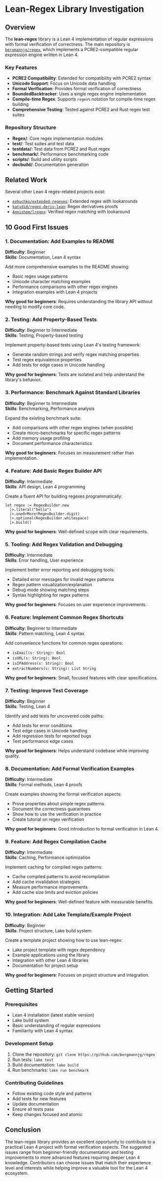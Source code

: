 # Lean-Regex Library Investigation

## Overview

The **lean-regex** library is a Lean 4 implementation of regular expressions with formal verification of correctness. The main repository is [`bergmannjg/regex`](https://github.com/bergmannjg/regex), which implements a PCRE2-compatible regular expression engine written in Lean 4.

### Key Features
- **PCRE2 Compatibility**: Extended for compatibility with PCRE2 syntax
- **Unicode Support**: Focus on Unicode data handling  
- **Formal Verification**: Provides formal verification of correctness
- **BoundedBacktracker**: Uses a single regex engine implementation
- **Compile-time Regex**: Supports `regex%` notation for compile-time regex building
- **Comprehensive Testing**: Tested against PCRE2 and Rust regex test suites

### Repository Structure
- **Regex/**: Core regex implementation modules
- **test/**: Test suites and test data
- **testdata/**: Test data from PCRE2 and Rust regex
- **benchmark/**: Performance benchmarking code
- **scripts/**: Build and utility scripts
- **docbuild/**: Documentation generation

## Related Work

Several other Lean 4 regex-related projects exist:
- [`ezhuchko/extended-regexes`](https://github.com/ezhuchko/extended-regexes): Extended regex with lookarounds
- [`katydid/regex-deriv-lean`](https://github.com/katydid/regex-deriv-lean): Regex derivatives proofs
- [`Agnishom/lregex`](https://github.com/Agnishom/lregex): Verified regex matching with lookaround

## 10 Good First Issues

### 1. **Documentation: Add Examples to README**
**Difficulty**: Beginner  
**Skills**: Documentation, Lean 4 syntax

Add more comprehensive examples to the README showing:
- Basic regex usage patterns
- Unicode character matching examples
- Performance comparisons with other regex engines
- Integration examples with Lean 4 projects

**Why good for beginners**: Requires understanding the library API without needing to modify core code.

### 2. **Testing: Add Property-Based Tests**
**Difficulty**: Beginner to Intermediate  
**Skills**: Testing, Property-based testing

Implement property-based tests using Lean 4's testing framework:
- Generate random strings and verify regex matching properties
- Test regex equivalence properties
- Add tests for edge cases in Unicode handling

**Why good for beginners**: Tests are isolated and help understand the library's behavior.

### 3. **Performance: Benchmark Against Standard Libraries**
**Difficulty**: Beginner to Intermediate  
**Skills**: Benchmarking, Performance analysis

Expand the existing benchmark suite:
- Add comparisons with other regex engines (when possible)
- Create micro-benchmarks for specific regex patterns
- Add memory usage profiling
- Document performance characteristics

**Why good for beginners**: Focuses on measurement rather than implementation.

### 4. **Feature: Add Basic Regex Builder API**
**Difficulty**: Intermediate  
**Skills**: API design, Lean 4 programming

Create a fluent API for building regexes programmatically:
```lean
let regex := RegexBuilder.new
  |>.literal("hello")
  |>.oneOrMore(RegexBuilder.digit)
  |>.optional(RegexBuilder.whitespace)
  |>.build()
```

**Why good for beginners**: Well-defined scope with clear requirements.

### 5. **Tooling: Add Regex Validation and Debugging**
**Difficulty**: Intermediate  
**Skills**: Error handling, User experience

Implement better error reporting and debugging tools:
- Detailed error messages for invalid regex patterns
- Regex pattern visualization/explanation
- Debug mode showing matching steps
- Syntax highlighting for regex patterns

**Why good for beginners**: Focuses on user experience improvements.

### 6. **Feature: Implement Common Regex Shortcuts**
**Difficulty**: Beginner to Intermediate  
**Skills**: Pattern matching, Lean 4 syntax

Add convenience functions for common regex operations:
- `isEmail(s: String): Bool`
- `isURL(s: String): Bool`
- `isIPAddress(s: String): Bool`
- `extractNumbers(s: String): List String`

**Why good for beginners**: Small, focused features with clear specifications.

### 7. **Testing: Improve Test Coverage**
**Difficulty**: Beginner  
**Skills**: Testing, Lean 4

Identify and add tests for uncovered code paths:
- Add tests for error conditions
- Test edge cases in Unicode handling
- Add regression tests for reported bugs
- Test performance edge cases

**Why good for beginners**: Helps understand codebase while improving quality.

### 8. **Documentation: Add Formal Verification Examples**
**Difficulty**: Intermediate  
**Skills**: Formal methods, Lean 4 proofs

Create examples showing the formal verification aspects:
- Prove properties about simple regex patterns
- Document the correctness guarantees
- Show how to use the verification in practice
- Create tutorial on regex verification

**Why good for beginners**: Good introduction to formal verification in Lean 4.

### 9. **Feature: Add Regex Compilation Cache**
**Difficulty**: Intermediate  
**Skills**: Caching, Performance optimization

Implement caching for compiled regex patterns:
- Cache compiled patterns to avoid recompilation
- Add cache invalidation strategies
- Measure performance improvements
- Add cache size limits and eviction policies

**Why good for beginners**: Well-defined feature with measurable benefits.

### 10. **Integration: Add Lake Template/Example Project**
**Difficulty**: Beginner  
**Skills**: Project structure, Lake build system

Create a template project showing how to use lean-regex:
- Lake project template with regex dependency
- Example applications using the library
- Integration with other Lean 4 libraries
- Documentation for project setup

**Why good for beginners**: Focuses on project structure and integration.

## Getting Started

### Prerequisites
- Lean 4 installation (latest stable version)
- Lake build system
- Basic understanding of regular expressions
- Familiarity with Lean 4 syntax

### Development Setup
1. Clone the repository: `git clone https://github.com/bergmannjg/regex`
2. Run tests: `lake test`
3. Build documentation: `lake build`
4. Run benchmarks: `lake run benchmark`

### Contributing Guidelines
- Follow existing code style and patterns
- Add tests for new features
- Update documentation
- Ensure all tests pass
- Keep changes focused and atomic

## Conclusion

The lean-regex library provides an excellent opportunity to contribute to a practical Lean 4 project with formal verification aspects. The suggested issues range from beginner-friendly documentation and testing improvements to more advanced features requiring deeper Lean 4 knowledge. Contributors can choose issues that match their experience level and interests while helping improve a valuable tool for the Lean 4 ecosystem.